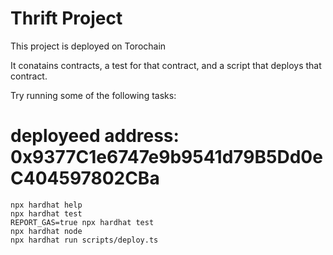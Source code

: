 # Thrift Project

This project is deployed on Torochain

It conatains contracts, a test for that contract, and a script that deploys that contract.

Try running some of the following tasks:

# deployeed address: 0x9377C1e6747e9b9541d79B5Dd0eC404597802CBa

```shell
npx hardhat help
npx hardhat test
REPORT_GAS=true npx hardhat test
npx hardhat node
npx hardhat run scripts/deploy.ts
```
